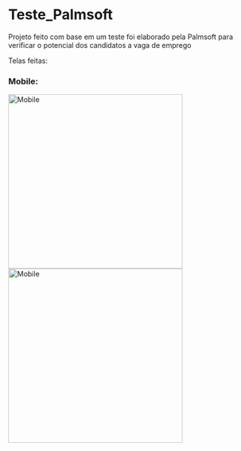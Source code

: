 # Teste_Palmsoft

Projeto feito com base em um teste foi elaborado pela Palmsoft para verificar o potencial dos candidatos a vaga de emprego


Telas feitas:
### Mobile:
<p float="center">
  <img alt="Mobile" width="350" src="README/img1.png" />
  <img alt="Mobile" width="350" src="README/img2.png" />
</p>
